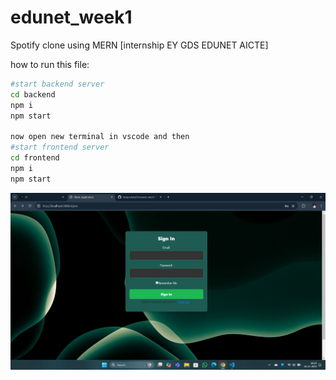 # edunet_week1

Spotify clone using MERN [internship EY GDS EDUNET AICTE]

how to run this file:

```bash
#start backend server
cd backend
npm i
npm start

now open new terminal in vscode and then
#start frontend server
cd frontend
npm i
npm start
```


![My Image](./Week1output.jpg)
